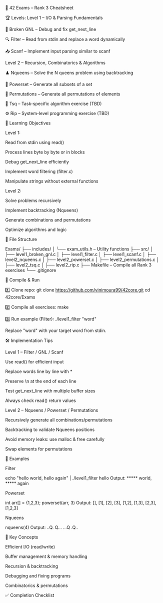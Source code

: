 📝 42 Exams – Rank 3 Cheatsheet

🏆 Levels:
Level 1 – I/O & Parsing Fundamentals

🔧 Broken GNL – Debug and fix get_next_line

🔍 Filter – Read from stdin and replace a word dynamically

📥 Scanf – Implement input parsing similar to scanf

Level 2 – Recursion, Combinatorics & Algorithms

♟️ Nqueens – Solve the N queens problem using backtracking

🔢 Powerset – Generate all subsets of a set

🔄 Permutations – Generate all permutations of elements

🧩 Tsq – Task-specific algorithm exercise (TBD)

⚙️ Rip – System-level programming exercise (TBD)

🎯 Learning Objectives

Level 1:

Read from stdin using read()

Process lines byte by byte or in blocks

Debug get_next_line efficiently

Implement word filtering (filter.c)

Manipulate strings without external functions

Level 2:

Solve problems recursively

Implement backtracking (Nqueens)

Generate combinations and permutations

Optimize algorithms and logic

📂 File Structure

Exams/
├── includes/
│ └── exam_utils.h – Utility functions
├── src/
│ ├── level1_broken_gnl.c
│ ├── level1_filter.c
│ ├── level1_scanf.c
│ ├── level2_nqueens.c
│ ├── level2_powerset.c
│ ├── level2_permutations.c
│ ├── level2_tsq.c
│ ├── level2_rip.c
├── Makefile – Compile all Rank 3 exercises
└── .gitignore

🚀 Compile & Run

1️⃣ Clone repo:
git clone https://github.com/vinimoura99/42core.git
cd 42core/Exams

2️⃣ Compile all exercises:
make

3️⃣ Run example (Filter):
./level1_filter "word"

Replace "word" with your target word from stdin.

🛠️ Implementation Tips

Level 1 – Filter / GNL / Scanf

Use read() for efficient input

Replace words line by line with *

Preserve \n at the end of each line

Test get_next_line with multiple buffer sizes

Always check read() return values

Level 2 – Nqueens / Powerset / Permutations

Recursively generate all combinations/permutations

Backtracking to validate Nqueens positions

Avoid memory leaks: use malloc & free carefully

Swap elements for permutations

📌 Examples

Filter

echo "hello world, hello again" | ./level1_filter hello
Output: ***** world, ***** again

Powerset

int arr[] = {1,2,3};
powerset(arr, 3)
Output: [], [1], [2], [3], [1,2], [1,3], [2,3], [1,2,3]

Nqueens

nqueens(4)
Output:
..Q.
Q...
...Q
.Q..

🧠 Key Concepts

Efficient I/O (read/write)

Buffer management & memory handling

Recursion & backtracking

Debugging and fixing programs

Combinatorics & permutations

✅ Completion Checklist